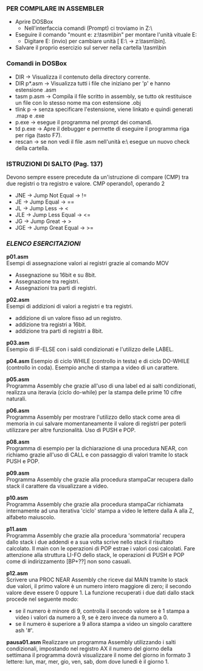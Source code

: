 ### PER COMPILARE IN ASSEMBLER
- Aprire DOSBox
    - Nell'interfaccia comandi (Prompt) ci troviamo in Z:\
- Eseguire il comando "mount e: z:\tasm\bin" per montare l'unità vituale E:
    - Digitare E: (invio) per cambiare unità [ E:\ -> z:\tasm\bin].
- Salvare il proprio esercizio sul server nella cartella \tasm\bin
### Comandi in DOSBox
- DIR -> Visualizza il contenuto della directory corrente.
- DIR p*.asm -> Visualizza tutti i file che iniziano per 'p' e hanno estensione .asm
- tasm p.asm -> Compila il file scritto in assembly, se tutto ok restituisce un file con lo stesso nome ma con estensione .obj
- tlink p -> senza specificare l'estensione, viene linkato e quindi generati .map e .exe
- p.exe -> esegue il programma nel prompt dei comandi.
- td p.exe -> Apre il debugger e permette di eseguire il programma riga per riga (tasto F7).
- rescan -> se non vedi il file .asm nell'unità e:\ esegue un nuovo check della cartella.

### ISTRUZIONI DI SALTO (Pag. 137)
Devono sempre essere precedute da un'istruzione di compare (CMP) tra due registri o tra registro e valore.
CMP operando1, operando 2
- JNE -> Jump Not Equal -> !=
- JE -> Jump Equal -> ==
- JL -> Jump Less -> <
- JLE -> Jump Less Equal -> <=
- JG -> Jump Great -> >
- JGE -> Jump Great Equal -> >=



### *ELENCO ESERCITAZIONI*

**p01.asm**  
Esempi di assegnazione valori ai registri grazie al comando MOV 
- Assegnazione su 16bit e su 8bit. 
- Assegnazione tra registri.
- Assegnazioni tra parti di registri.

**p02.asm**  
Esempi di addizioni di valori a registri e tra registri. 
- addizione di un valore fisso ad un registro.
- addizione tra registri a 16bit.
- addizione tra parti di registri a 8bit.

**p03.asm**   
Esempio di IF-ELSE con i saldi condizionati e l'utilizzo delle LABEL.

**p04.asm**
Esempio di ciclo WHILE (controllo in testa) e di ciclo DO-WHILE (controllo in coda). Esempio anche di stampa a video di un carattere.

**p05.asm**  
Programma Assembly che grazie all'uso di una label ed ai salti condizionati,
realizza una iteravia (ciclo do-while) per la stampa delle prime 10 cifre naturali.

**p06.asm**  
Programma Assembly per mostrare l'utilizzo dello stack come area di memoria in cui salvare momentaneamente il valore di registri per poterli utilizzare per altre funzionalità. Uso di PUSH e POP.

**p08.asm**  
Programma di esempio per la dichiarazione di una procedura NEAR, con richiamo grazie all'uso di CALL e con passaggio di valori tramite lo stack PUSH e POP.

**p09.asm**  
Programma Assembly che grazie alla procedura stampaCar recupera dallo stack il carattere da visualizzare a video.

**p10.asm**  
Programma Assembly che grazie alla procedura stampaCar richiamata internamente ad una iterativa 'ciclo' stampa a video le lettere dalla A alla Z, alfabeto maiuscolo.

**p11.asm**  
Programma Assembly che grazie alla procedura 'sommatoria' recupera dallo stack i due addendi e a sua volta scrive nello stack il risultato calcolato. Il main con le operazioni di POP estrae i valori così calcolati. Fare attenzione alla struttura LI-FO dello stack, le operazioni di PUSH e POP come di indirizzamento [BP+??] non sono casuali.

**p12.asm**  
Scrivere una PROC NEAR Assembly che riceve dal MAIN tramite lo stack due valori, il primo valore è un numero intero maggiore di zero; il secondo valore deve essere 0 oppure 1. La funzione recuperati i due dati dallo stack procede nel seguente modo:
- se il numero è minore di 9, controlla il secondo valore se è 1 stampa a video i valori da numero a 9, se è zero invece da numero a 0.
- se il numero è superiore a 9 allora stampa a video un singolo carattere ash '#'.

**pausa01.asm**
Realizzare un programma Assembly utilizzando i salti condizionali, impostando nel registro AX il numero del giorno della settimana il programma dovrà visualizzare il nome del giorno in formato 3 lettere: lun, mar, mer, gio, ven, sab, dom dove lunedì è il giorno 1.
